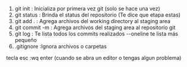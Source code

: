 1. git init : Inicializa por primera vez git (solo se hace una vez)
2. git status : Brinda el status del repositorio (Te dice que etapa estas)
3. git add . : Agrega archivos del working directory al staging area
4. git commit -m : Agrega archivos del staging area al repositorio git
5. git log : Te lista todos los commits realizados    --oneline   te lista más pequeño
6. .gitignore  :Ignora archivos o carpetas


tecla esc :wq enter   (cuando se abra un editor o tengas algun problema)



